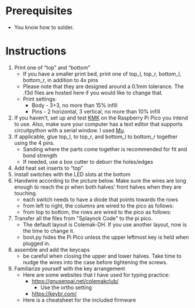 # Prerequisites
- You know how to solder.
# Instructions
1. Print one of “top” and “bottom”
    - If you have a smaller print bed, print one of top_l, top_r, bottom_l, bottom_r, in addition to 4x pins
    - Please note that they are designed around a 0.1mm tolerance. The .f3d files are hosted here if you would like to change that.
    - Print settings: 
        - Body - 3+3, no more than 15% infill
        - Pins - 2 horizontal, 3 vertical, no more than 10% infill
2. If you haven't, set up and test [KMK](https://github.com/KMKfw/kmk_firmware/blob/master/docs/Getting_Started.md) on the Raspberry Pi Pico you intend to use. Also, make sure your computer has a text editor that supports circuitpython with a serial window. I used [Mu](https://codewith.mu/).
3. If applicable, glue top_l, to top_r, and bottom_l to bottom_r together using the 4 pins. 
    - Sanding where the parts come together is recommended for fit and bond strength
    - If needed, use a box cutter to deburr the holes/edges
4. Add heat set inserts to “top”
5. Install switches with the LED slots at the bottom
6. Handwire according to the picture below. Make sure the wires are long enough to reach the pi when both halves' front halves when they are touching.
    - each switch needs to have a diode that points towards the rows
    - from left to right, the columns are wired to the pico as follows:
    - from top to bottom, the rows are wired to the pico as follows:
7. Transfer all the files from "Splaynck Code" to the pi pico.
    - The default layout is Colemak-DH. If you use another layout, now is the time to change it.
    - boot.py hides the Pi Pico unless the upper leftmost key is held when plugged in.
8. assemble and add the keycaps
    - be careful when closing the upper and lower halves. Take time to nudge the wires into the case before tightening the screws.    
9. Familiarize yourself with the key arrangement
    - Here are some websites that I have used for typing practice:
        - https://gnusenpai.net/colemakclub/
            - Use the ortho setting
        - https://keybr.com/
    - Here is a cheatsheet for the included firmware
